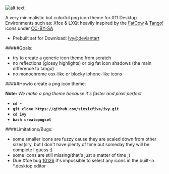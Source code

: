 ![alt text](https://raw.githubusercontent.com/sixsixfive/ivy/master/prev.png "Preview")

A very minimalistic but colorful png icon theme for X11 Desktop Environments such as: Xfce & LXQt heavily inspired by the [FatCow](http://www.fatcow.com/free-icons) & [Tango!](http://en.wikipedia.org/wiki/Tango_Desktop_Project) icons under [CC-BY-SA](http://creativecommons.org/licenses/by-sa/4.0/deed.en)

* Prebuilt set for Download: [Ivy@deviantart](http://sixsixfive.deviantart.com/art/Ivy-371216510)

#####Goals:

- try to create a generic icon theme from scratch
- no reflections (glossy highlights) or big fat icon shadows (the main difference to tango)
- no monochrome osx-like or blocky iphone-like icons

#####Howto create a png icon theme:

**Note:** *We make a png theme because it's faster and pixel perfect*

* **`cd ~`**
* **`git clone https://github.com/sixsixfive/ivy.git`**
* **`cd ivy`**
* **`bash createpngset`**

####Limitations/Bugs:

* some smaller icons are fuzzy cause they are scaled down from other sizes(sry, but I don't have plenty of time but someday they will be complete I guess ;)
* some icons are still missing(that's just a matter of time ;) 
* Due Xfce bug [10126](https://bugzilla.xfce.org/show_bug.cgi?id=10126) it's impossible to select any icons in the built-in *.desktop editor

